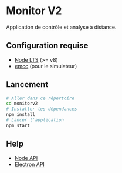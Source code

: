 # Monitor V2

Application de contrôle et analyse à distance.

## Configuration requise

- [Node LTS](https://nodejs.org/en/download/) (>= v8)
- [emcc](https://kripken.github.io/emscripten-site/docs/index.html) (pour le simulateur)

## Lancement

```bash
# Aller dans ce répertoire
cd monitorv2
# Installer les dépendances
npm install
# Lancer l'application
npm start
```

## Help

- [Node API](https://nodejs.org/dist/latest-v8.x/docs/api/)
- [Electron API](https://electronjs.org/#get-started)
